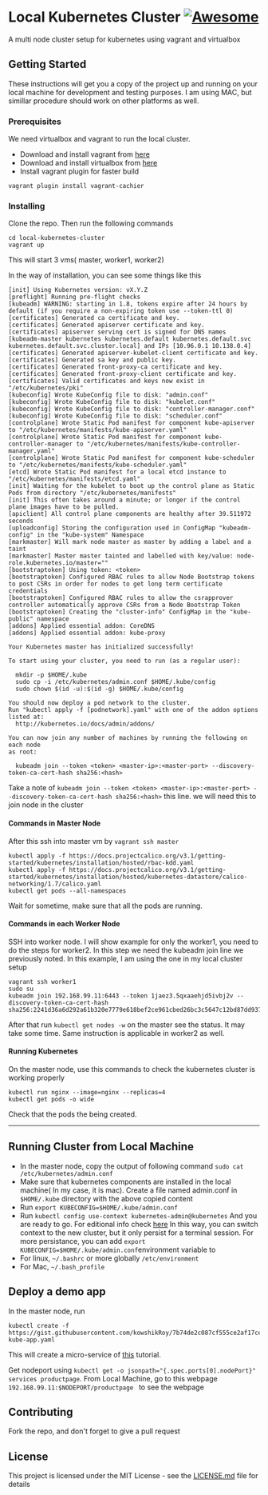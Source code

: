 # Local Kubernetes Cluster [![Awesome](https://cdn.rawgit.com/sindresorhus/awesome/d7305f38d29fed78fa85652e3a63e154dd8e8829/media/badge.svg)](https://github.com/sindresorhus/awesome)
A multi node cluster setup for kubernetes using vagrant and virtualbox

## Getting Started

These instructions will get you a copy of the project up and running on your local machine for development and testing purposes. 
I am using MAC, but simillar procedure should work on other platforms as well.

### Prerequisites
We need virtualbox and vagrant to run the local cluster. 
- Download and install vagrant from [here](https://www.vagrantup.com/downloads.html)
- Download and install virtualbox from [here](https://www.virtualbox.org/wiki/Downloads)
- Install vagrant plugin for faster build
```
vagrant plugin install vagrant-cachier
```

### Installing
Clone the repo. Then run the following commands
```
cd local-kubernetes-cluster
vagrant up
```
This will start 3 vms( master, worker1, worker2)

In the way of installation, you can see some things like this
```
[init] Using Kubernetes version: vX.Y.Z
[preflight] Running pre-flight checks
[kubeadm] WARNING: starting in 1.8, tokens expire after 24 hours by default (if you require a non-expiring token use --token-ttl 0)
[certificates] Generated ca certificate and key.
[certificates] Generated apiserver certificate and key.
[certificates] apiserver serving cert is signed for DNS names [kubeadm-master kubernetes kubernetes.default kubernetes.default.svc kubernetes.default.svc.cluster.local] and IPs [10.96.0.1 10.138.0.4]
[certificates] Generated apiserver-kubelet-client certificate and key.
[certificates] Generated sa key and public key.
[certificates] Generated front-proxy-ca certificate and key.
[certificates] Generated front-proxy-client certificate and key.
[certificates] Valid certificates and keys now exist in "/etc/kubernetes/pki"
[kubeconfig] Wrote KubeConfig file to disk: "admin.conf"
[kubeconfig] Wrote KubeConfig file to disk: "kubelet.conf"
[kubeconfig] Wrote KubeConfig file to disk: "controller-manager.conf"
[kubeconfig] Wrote KubeConfig file to disk: "scheduler.conf"
[controlplane] Wrote Static Pod manifest for component kube-apiserver to "/etc/kubernetes/manifests/kube-apiserver.yaml"
[controlplane] Wrote Static Pod manifest for component kube-controller-manager to "/etc/kubernetes/manifests/kube-controller-manager.yaml"
[controlplane] Wrote Static Pod manifest for component kube-scheduler to "/etc/kubernetes/manifests/kube-scheduler.yaml"
[etcd] Wrote Static Pod manifest for a local etcd instance to "/etc/kubernetes/manifests/etcd.yaml"
[init] Waiting for the kubelet to boot up the control plane as Static Pods from directory "/etc/kubernetes/manifests"
[init] This often takes around a minute; or longer if the control plane images have to be pulled.
[apiclient] All control plane components are healthy after 39.511972 seconds
[uploadconfig] Storing the configuration used in ConfigMap "kubeadm-config" in the "kube-system" Namespace
[markmaster] Will mark node master as master by adding a label and a taint
[markmaster] Master master tainted and labelled with key/value: node-role.kubernetes.io/master=""
[bootstraptoken] Using token: <token>
[bootstraptoken] Configured RBAC rules to allow Node Bootstrap tokens to post CSRs in order for nodes to get long term certificate credentials
[bootstraptoken] Configured RBAC rules to allow the csrapprover controller automatically approve CSRs from a Node Bootstrap Token
[bootstraptoken] Creating the "cluster-info" ConfigMap in the "kube-public" namespace
[addons] Applied essential addon: CoreDNS
[addons] Applied essential addon: kube-proxy

Your Kubernetes master has initialized successfully!

To start using your cluster, you need to run (as a regular user):

  mkdir -p $HOME/.kube
  sudo cp -i /etc/kubernetes/admin.conf $HOME/.kube/config
  sudo chown $(id -u):$(id -g) $HOME/.kube/config

You should now deploy a pod network to the cluster.
Run "kubectl apply -f [podnetwork].yaml" with one of the addon options listed at:
  http://kubernetes.io/docs/admin/addons/

You can now join any number of machines by running the following on each node
as root:

  kubeadm join --token <token> <master-ip>:<master-port> --discovery-token-ca-cert-hash sha256:<hash>
 ```
 Take a note of ```kubeadm join --token <token> <master-ip>:<master-port> --discovery-token-ca-cert-hash sha256:<hash>``` this line. we will need this to join node in the cluster
 
#### Commands in Master Node
After this ssh into master vm by ``` vagrant ssh master ```
```
kubectl apply -f https://docs.projectcalico.org/v3.1/getting-started/kubernetes/installation/hosted/rbac-kdd.yaml
kubectl apply -f https://docs.projectcalico.org/v3.1/getting-started/kubernetes/installation/hosted/kubernetes-datastore/calico-networking/1.7/calico.yaml
kubectl get pods --all-namespaces 
```
Wait for sometime, make sure that all the pods are running.

#### Commands in each Worker Node
SSH into worker node. I will show example for only the worker1, you need to do the steps for worker2. In this step we need the kubeadm join line we previously noted. In this example, I am using the one in my local cluster setup
```
vagrant ssh worker1
sudo su
kubeadm join 192.168.99.11:6443 --token 1jaez3.5qxaaehjd5ivbj2v --discovery-token-ca-cert-hash sha256:2241d36a6d292a61b320e7779e618bef2ce961cbed26bc3c5647c12bd87dd937
```
After that run ```kubectl get nodes -w```  on the master see the status. It may take some time.
Same instruction is applicable in worker2 as well.

#### Running Kubernetes
On the master node, use this commands to check the kubernetes cluster is working properly
```
kubectl run nginx --image=nginx --replicas=4
kubectl get pods -o wide
```
Check that the pods the being created.

-----
## Running Cluster from Local Machine
- In the master node, copy the output of following command ```sudo cat /etc/kubernetes/admin.conf ```
- Make sure that kubernetes components are installed in the local machine( In my case, it is mac). Create a file named admin.conf in ```$HOME/.kube``` directory with the above copied content
- Run ``` export KUBECONFIG=$HOME/.kube/admin.conf ```
- Run ``` kubectl config use-context kubernetes-admin@kubernetes ``` 
And you are ready to go. For editional info check [here](https://kubernetes.io/docs/tasks/access-application-cluster/configure-access-multiple-clusters/#set-the-kubeconfig-environment-variable)
In this way, you can switch context to the new cluster, but it only persist for a terminal session. For more persistance, you can add  ```export KUBECONFIG=$HOME/.kube/admin.conf```environment variable to 
- For linux, ```~/.bashrc``` or more globally ```/etc/environment```
- For Mac, ```~/.bash_profile```
  
## Deploy a demo app
In the master node, run 
``` 
kubectl create -f https://gist.githubusercontent.com/kowshikRoy/7b74de2c087cf555ce2af17cef540e85/raw/bc9ecdaf7e86fea20a3d26f9cfc8a2a7b9a87737/demo-kube-app.yaml 
``` 

This will create a micro-service of [this](https://istio.io/docs/examples/bookinfo/) tutorial.

Get nodeport using ```kubectl get -o jsonpath="{.spec.ports[0].nodePort}" services productpage```. 
From Local Machine, go to this webpage ```192.168.99.11:$NODEPORT/productpage ``` to see the webpage

## Contributing
Fork the repo, and don't forget to give a pull request

## License

This project is licensed under the MIT License - see the [LICENSE.md](LICENSE.md) file for details
